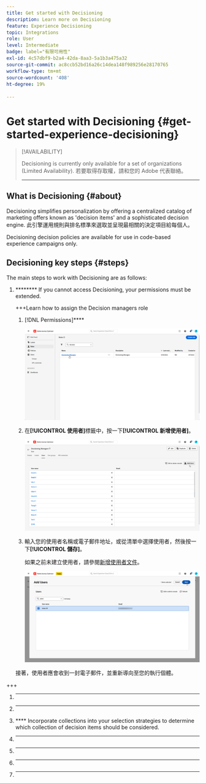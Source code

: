 ```yaml
---
title: Get started with Decisioning
description: Learn more on Decisioning
feature: Experience Decisioning
topic: Integrations
role: User
level: Intermediate
badge: label="有限可用性"
exl-id: 4c57dbf9-b2a4-42da-8aa3-5a1b3a475a32
source-git-commit: ac8ccb52bd16a26c14dea148f989256e28170765
workflow-type: tm+mt
source-wordcount: '408'
ht-degree: 19%

---
```


# Get started with Decisioning {#get-started-experience-decisioning}

>[!AVAILABILITY]
>
>Decisioning is currently only available for a set of organizations (Limited Availability). 若要取得存取權，請和您的 Adobe 代表聯絡。
>
>********

## What is Decisioning {#about}

Decisioning simplifies personalization by offering a centralized catalog of marketing offers known as &#39;decision items&#39; and a sophisticated decision engine. 此引擎運用規則與排名標準來選取並呈現最相關的決定項目給每個人。

[](https://experienceleague.adobe.com/en/docs/journey-optimizer/using/code-based-experience/get-started-code-based)Decisioning decision policies are available for use in code-based experience campaigns only.


## Decisioning key steps {#steps}

The main steps to work with Decisioning are as follows:

1. ******** If you cannot access Decisioning, your permissions must be extended.

   +++Learn how to assign the Decision managers role

   1. [!DNL Permissions]****

      ![](assets/decision_permission_1.png)

   1. 在&#x200B;**[!UICONTROL 使用者]**&#x200B;標籤中，按一下&#x200B;**[!UICONTROL 新增使用者]**。

      ![](assets/decision_permission_2.png)

   1. 輸入您的使用者名稱或電子郵件地址，或從清單中選擇使用者，然後按一下&#x200B;**[!UICONTROL 儲存]**。

      如果之前未建立使用者，請參閱[新增使用者文件](https://experienceleague.adobe.com/zh-hant/docs/experience-platform/access-control/ui/users)。

      ![](assets/decision_permission_3.png)

   接著，使用者應會收到一封電子郵件，並重新導向至您的執行個體。

+++

1. ****

1. ****

1. **** Incorporate collections into your selection strategies to determine which collection of decision items should be considered.

1. ****

1. ****

1. ****

1. ****
